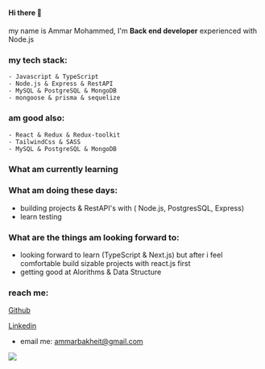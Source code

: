 ##

#### Hi there 👋 
my name is Ammar Mohammed, I'm **Back end developer** experienced with Node.js 

### my tech stack:
    - Javascript & TypeScript
    - Node.js & Express & RestAPI
    - MySQL & PostgreSQL & MongoDB
    - mongoose & prisma & sequelize

### am good also:
    - React & Redux & Redux-toolkit
    - TailwindCss & SASS
    - MySQL & PostgreSQL & MongoDB

### What am currently learning

### What am doing these days:
- building projects & RestAPI's with ( Node.js, PostgresSQL, Express) 
- learn testing 

### What are the things am looking forward to:
- looking forward to learn (TypeScript & Next.js) but after i feel comfortable build sizable projects with react.js first
- getting good at Alorithms & Data Structure

### reach me:
 
[Github](https://github.com/ammarbakheit) 
<!-- [Twitter](https://twitter.com/AmmarBakheit) -->
[Linkedin](https://www.linkedin.com/in/ammar-m-bakheit-3723aa127)

- email me: ammarbakheit@gmail.com

<img src="https://github-readme-stats.vercel.app/api?username=ammarbakheit" />

